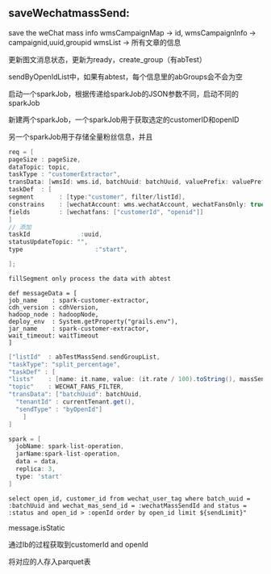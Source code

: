 ## saveWechatmassSend:

save the weChat mass info
wmsCampaignMap -> id, wmsCampaignInfo -> campaignid,uuid,groupid
wmsList -> 所有文章的信息

更新图文消息状态，更新为ready，create_group（有abTest）





sendByOpenIdList中，如果有abtest，每个信息里的abGroups会不会为空



启动一个sparkJob，根据传递给sparkJob的JSON参数不同，启动不同的sparkJob

新建两个sparkJob，一个sparkJob用于获取选定的customerID和openID

另一个sparkJob用于存储全量粉丝信息，并且



```groovy
req = [
pageSize : pageSize,
dataTopic: topic,
taskType : "customerExtractor",
transData: [wmsId: wms.id, batchUuid: batchUuid, valuePrefix: valuePrefix, type: "processEventFilter", wmsList: wmsList, isAbTest: wms.isAbTest],
taskDef  : [
segment       : [type:"customer", filter/listId],
constrains    : [wechatAccount: wms.wechatAccount, wechatFansOnly: true],
fields        : [wechatfans: ["customerId", "openid"]]
]
// 添加
taskId				:uuid,
statusUpdateTopic: "",
type					:"start",

];

fillSegment only process the data with abtest
```

```
def messageData = [
job_name    : spark-customer-extractor,
cdh_version : cdhVersion,
hadoop_node : hadoopNode,
deploy_env  : System.getProperty("grails.env"),
jar_name    : spark-customer-extractor,
wait_timeout: waitTimeout
]
```

```groovy
["listId"  : abTestMassSend.sendGroupList,
"taskType": "split_percentage",
"taskDef" : [
"lists"    : [name: it.name, value: (it.rate / 100).toString(), massSendId: it.id],
"topic"    : WECHAT_FANS_FILTER,
"transData": ["batchUuid": batchUuid,
  "tenantId" : currentTenant.get(),
  "sendType" : "byOpenId"]
	]
]

spark = [
  jobName: spark-list-operation,
  jarName:spark-list-operation,
  data = data,
  replica: 3,
  type: 'start'
]
```

```
select open_id, customer_id from wechat_user_tag where batch_uuid = :batchUuid and wechat_mas_send_id = :wechatMassSendId and status = :status and open_id > :openId order by open_id limit ${sendLimit}"
```

message.isStatic

通过lb的过程获取到customerId and openId

将对应的人存入parquet表